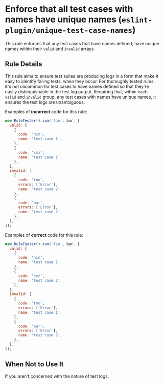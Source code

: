 # Enforce that all test cases with names have unique names (`eslint-plugin/unique-test-case-names`)

<!-- end auto-generated rule header -->

This rule enforces that any test cases that have names defined, have unique names within their `valid` and `invalid` arrays.

## Rule Details

This rule aims to ensure test suites are producing logs in a form that make it easy to identify failing tests, when they occur.
For thoroughly tested rules, it's not uncommon for test cases to have names defined so that they're easily distinguishable in the test log output.
Requiring that, within each `valid` and `invalid` group, any test cases with names have unique names, it ensures the test logs are unambiguous.

Examples of **incorrect** code for this rule:

```js
new RuleTester().run('foo', bar, {
  valid: [
    {
      code: 'nin',
      name: 'test case 1',
    },
    {
      code: 'smz',
      name: 'test case 1',
    },
  ],
  invalid: [
    {
      code: 'foo',
      errors: ['Error'],
      name: 'test case 2',
    },
    {
      code: 'bar',
      errors: ['Error'],
      name: 'test case 2',
    },
  ],
});
```

Examples of **correct** code for this rule:

```js
new RuleTester().run('foo', bar, {
  valid: [
    {
      code: 'nin',
      name: 'test case 1',
    },
    {
      code: 'smz',
      name: 'test case 2',
    },
  ],
  invalid: [
    {
      code: 'foo',
      errors: ['Error'],
      name: 'test case 1',
    },
    {
      code: 'bar',
      errors: ['Error'],
      name: 'test case 2',
    },
  ],
});
```

## When Not to Use It

If you aren't concerned with the nature of test logs.
